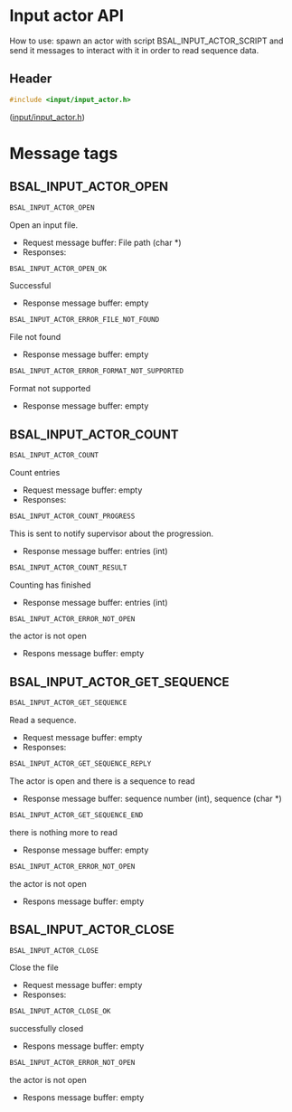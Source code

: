 # Input actor API

How to use: spawn an actor with script BSAL_INPUT_ACTOR_SCRIPT
and send it messages to interact with it in order to read sequence data.

## Header

```C
#include <input/input_actor.h>
```

([input/input_actor.h](../input/input_actor.h))

# Message tags

## BSAL_INPUT_ACTOR_OPEN

```C
BSAL_INPUT_ACTOR_OPEN
```

Open an input file.

- Request message buffer: File path (char *)
- Responses:

```C
BSAL_INPUT_ACTOR_OPEN_OK
```

Successful
- Response message buffer: empty

```C
BSAL_INPUT_ACTOR_ERROR_FILE_NOT_FOUND
```

File not found
- Response message buffer: empty

```C
BSAL_INPUT_ACTOR_ERROR_FORMAT_NOT_SUPPORTED
```

Format not supported
- Response message buffer: empty

## BSAL_INPUT_ACTOR_COUNT

```C
BSAL_INPUT_ACTOR_COUNT
```

Count entries

- Request message buffer: empty
- Responses:

```C
BSAL_INPUT_ACTOR_COUNT_PROGRESS
```

This is sent to notify supervisor about the progression.
- Response message buffer: entries (int)

```C
BSAL_INPUT_ACTOR_COUNT_RESULT
```

Counting has finished
- Response message buffer: entries (int)

```C
BSAL_INPUT_ACTOR_ERROR_NOT_OPEN
```

the actor is not open
- Respons message buffer: empty



## BSAL_INPUT_ACTOR_GET_SEQUENCE

```C
BSAL_INPUT_ACTOR_GET_SEQUENCE
```

Read a sequence.

- Request message buffer: empty
- Responses:

```C
BSAL_INPUT_ACTOR_GET_SEQUENCE_REPLY
```

The actor is open and there is a sequence to read
- Response message buffer: sequence number (int), sequence (char *)


```C
BSAL_INPUT_ACTOR_GET_SEQUENCE_END
```

there is nothing more to read
- Response message buffer: empty

```C
BSAL_INPUT_ACTOR_ERROR_NOT_OPEN
```

the actor is not open
- Respons message buffer: empty

## BSAL_INPUT_ACTOR_CLOSE

```C
BSAL_INPUT_ACTOR_CLOSE
```
Close the file

- Request message buffer: empty
- Responses:

```C
BSAL_INPUT_ACTOR_CLOSE_OK
```

successfully closed
- Respons message buffer: empty


```C
BSAL_INPUT_ACTOR_ERROR_NOT_OPEN
```

the actor is not open
- Respons message buffer: empty


